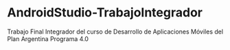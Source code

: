 # AndroidStudio-TrabajoIntegrador
Trabajo Final Integrador del curso de Desarrollo de Aplicaciones Móviles del Plan Argentina Programa 4.0
